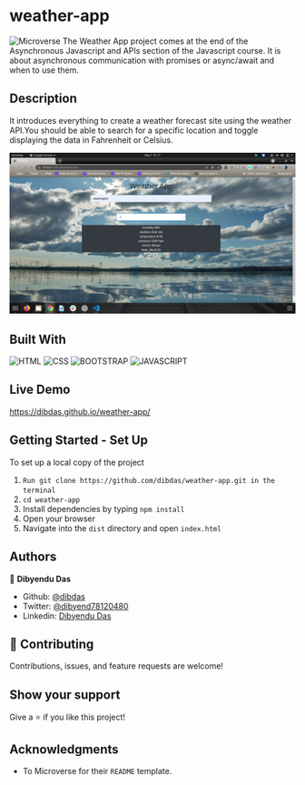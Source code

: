# weather-app

![Microverse](https://img.shields.io/badge/-Microverse-6F23FF?style=for-the-badge)
The Weather App project comes at the end of the Asynchronous Javascript and APIs section of the Javascript course. It is about asynchronous communication with promises or async/await and when to use them.

 ## Description
 It introduces everything to create a weather forecast site using the weather API.You should be able to search for a specific location and toggle displaying the data in Fahrenheit or Celsius.
 

![img](w.png)

## Built With
![HTML](https://img.shields.io/badge/html5%20-%23E34F26.svg?&style=for-the-badge&logo=html5&logoColor=white)
![CSS](https://img.shields.io/badge/css3%20-%231572B6.svg?&style=for-the-badge&logo=css3&logoColor=white)
![BOOTSTRAP](https://img.shields.io/badge/bootstrap%20-%23563D7C.svg?&style=for-the-badge&logo=bootstrap&logoColor=white)
![JAVASCRIPT](https://img.shields.io/badge/javascript%20-%23323330.svg?&style=for-the-badge&logo=javascript&logoColor=%23F7DF1E")

## Live Demo
https://dibdas.github.io/weather-app/

## Getting Started - Set Up

To set up a local copy of the project

1. `Run git clone https://github.com/dibdas/weather-app.git in the terminal`
2. `cd weather-app`
3.  Install dependencies by typing `npm install`
5.  Open your browser
6.  Navigate into the `dist` directory and open `index.html`


## Authors

👤 **Dibyendu Das**
- Github: [@dibdas](https://github.com/dibdas)
- Twitter: [@dibyend78120480](https://twitter.com/dibyend78120480)
- Linkedin: [Dibyendu Das](https://www.linkedin.com/in/dibdas/)

## 🤝 Contributing

Contributions, issues, and feature requests are welcome!

## Show your support

Give a ⭐️ if you like this project!

## Acknowledgments

- To Microverse for their `README` template.
